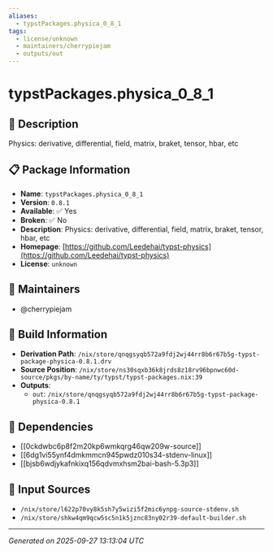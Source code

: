 ```yaml
---
aliases:
  - typstPackages.physica_0_8_1
tags:
  - license/unknown
  - maintainers/cherrypiejam
  - outputs/out
---
```


# typstPackages.physica_0_8_1

## 📝 Description

Physics: derivative, differential, field, matrix, braket, tensor, hbar, etc

## 📋 Package Information

- **Name**: `typstPackages.physica_0_8_1`
- **Version**: `0.8.1`
- **Available**: ✅ Yes
- **Broken**: ✅ No
- **Description**: Physics: derivative, differential, field, matrix, braket, tensor, hbar, etc
- **Homepage**: [https://github.com/Leedehai/typst-physics](https://github.com/Leedehai/typst-physics)
- **License**: `unknown`
## 👥 Maintainers

- @cherrypiejam


## 🔧 Build Information

- **Derivation Path**: `/nix/store/qnqgsyqb572a9fdj2wj44rr8b6r67b5g-typst-package-physica-0.8.1.drv`
- **Source Position**: `/nix/store/ns30sqxb36k8jrds8z18rv96bpnwc60d-source/pkgs/by-name/ty/typst/typst-packages.nix:39`
- **Outputs**:
  - `out`:  `/nix/store/qnqgsyqb572a9fdj2wj44rr8b6r67b5g-typst-package-physica-0.8.1`

## 🔗 Dependencies

- [[0ckdwbc6p8f2m20kp6wmkqrg46qw209w-source]]
- [[6dg1vi55ynf4dmkmmcn945pwdz010s34-stdenv-linux]]
- [[bjsb6wdjykafnkixq156qdvmxhsm2bai-bash-5.3p3]]

## 📁 Input Sources

- `/nix/store/l622p70vy8k5sh7y5wizi5f2mic6ynpg-source-stdenv.sh`
- `/nix/store/shkw4qm9qcw5sc5n1k5jznc83ny02r39-default-builder.sh`

---
*Generated on 2025-09-27 13:13:04 UTC*
